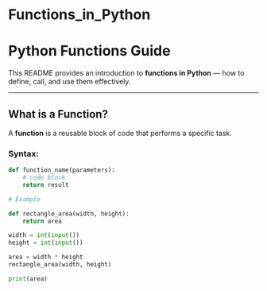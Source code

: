 # Functions_in_Python

# Python Functions Guide

This README provides an introduction to **functions in Python** — how to define, call, and use them effectively.

---

## What is a Function?

A **function** is a reusable block of code that performs a specific task.

### Syntax:


```python
def function_name(parameters):
    # code block
    return result

# Example

def rectangle_area(width, height):
    return area

width = int(input())
height = int(input())

area = width * height
rectangle_area(width, height)

print(area)

